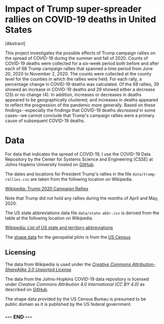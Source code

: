 
# Impact of Trump super-spreader rallies on COVID-19 deaths in United States #

[Abstract]

This project investigates the possible effects of Trump campaign rallies
on the spread of COVID-19 during the summer and fall of 2020.  Counts of
COVID-19 deaths were collected for a six-week period both before and
after each of 68 Trump campaign rallies that spanned a time period from
June 20, 2020 to November 2, 2020. The counts were collected at the
county level for the counties in which the rallies were held. For each
rally, a percentage change in COVID-19 deaths was calculated. Of the 68
rallies, 39 showed an increase in COVID-19 deaths and 29 showed either a
decrease (25) or no change (4). In addition, increases or decreases in
deaths appeared to be geographically clustered; and increases in deaths
appeared to reflect the progression of the pandemic more generally.
Based on these findings--especially the findings that COVID-19 deaths
_decreased_ in some cases--we cannot conclude that Trump's campaign
rallies were a primary cause of subsequent COVID-19 deaths.


# Data #

For data that indicates the spread of COVID-19, I use the COVID-19 Data
Repository by the Center for Systems Science and Engineering (CSSE) at
Johns Hopkins University hosted on
[GitHub](https://github.com/CSSEGISandData/COVID-19).

The dates and locations for President Trump's rallies in the file
`data/trump-rallies.csv` are taken from the following location on
Wikipedia.

[Wikipedia: Trump 2020 Campaign Rallies][trump_rallies]

Note that Trump did not hold any rallies during the months of April and
May, 2020.

The US state abbreviations data file `data/state-abbr.csv` is derived
from the table at the following location on Wikipedia.

[Wikipedia: List of US state and territory abbreviations][state_abbr]

The [shape data](ftp://ftp2.census.gov/geo/tiger/TIGER2019/STATE/)
for the geospatial plots is from the [US Census](https://www.census.gov/geographies/mapping-files/time-series/geo/tiger-line-file.html)


## Licensing ##

The data from Wikipedia is used under the [_Creative Commons Attribution-ShareAlike 3.0 Unported License_][wiki_license]

The data from the Johns-Hopkins COVID-19 data repository is licensed
under _Creative Commons Attribution 4.0 International (CC BY 4.0)_ as
described on [GitHub](https://github.com/CSSEGISandData/COVID-19).

The shape data provided by the US Census Bureau is presumed to be public
domain as it is published by the US federal government.

[trump_rallies]:https://en.wikipedia.org/wiki/List_of_post-election_Donald_Trump_rallies#2020_campaign_rallies

[state_abbr]:https://en.wikipedia.org/wiki/List_of_U.S._state_and_territory_abbreviations

[wiki_license]:https://en.wikipedia.org/wiki/Wikipedia:Text_of_Creative_Commons_Attribution-ShareAlike_3.0_Unported_License


### --- END --- ###

